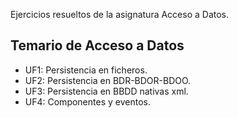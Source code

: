 Ejercicios resueltos de la asignatura Acceso a Datos. 

## Temario de Acceso a Datos

<ul>
  <li> UF1: Persistencia en ficheros. </li>
  <li> UF2: Persistencia en BDR-BDOR-BDOO. </li>
  <li> UF3: Persistencia en BBDD nativas xml. </li>
  <li> UF4: Componentes y eventos. </li>
</ul>

